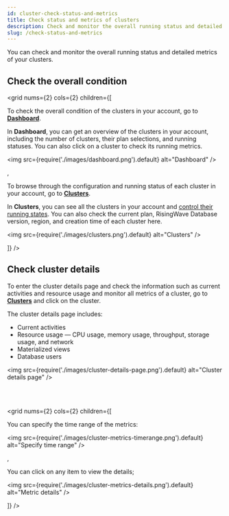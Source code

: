 ```yaml
---
id: cluster-check-status-and-metrics
title: Check status and metrics of clusters
description: Check and monitor the overall running status and detailed metrics of your clusters.
slug: /check-status-and-metrics
---
```


You can check and monitor the overall running status and detailed metrics of your clusters.

## Check the overall condition

<grid
nums={2}
cols={2}
children={[

<div>

To check the overall condition of the clusters in your account, go to [**Dashboard**](https://risingwave-cloud.com/dashboard/).
    
In **Dashboard**, you can get an overview of the clusters in your account, including the number of clusters, their plan selections, and running statuses. You can also click on a cluster to check its running metrics.

<img
  src={require('./images/dashboard.png').default}
  alt="Dashboard"
/>


</div>,

<div>

To browse through the configuration and running status of each cluster in your account, go to [**Clusters**](https://risingwave-cloud.com/clusters/).
    
In **Clusters**, you can see all the clusters in your account and [control their running states](cluster-stop-and-delete-clusters.md). You can also check the current plan, RisingWave Database version, region, and creation time of each cluster here.
    
<img
  src={require('./images/clusters.png').default}
  alt="Clusters"
/>

</div>
]}
 />


## Check cluster details

To enter the cluster details page and check the information such as current activities and resource usage and monitor all metrics of a cluster, go to [**Clusters**](https://risingwave-cloud.com/clusters/) and click on the cluster.

The cluster details page includes:

- Current activities
- Resource usage — CPU usage, memory usage, throughput, storage usage, and network
- Materialized views
- Database users


<img
  src={require('./images/cluster-details-page.png').default}
  alt="Cluster details page"
/>

<br/><br/>

<grid
nums={2}
cols={2}
children={[

<div>

You can specify the time range of the metrics:

<img
  src={require('./images/cluster-metrics-timerange.png').default}
  alt="Specify time range"
/>

</div>,

<div>

You can click on any item to view the details;

<img
  src={require('./images/cluster-metrics-details.png').default}
  alt="Metric details"
/>

</div>
]}
 />